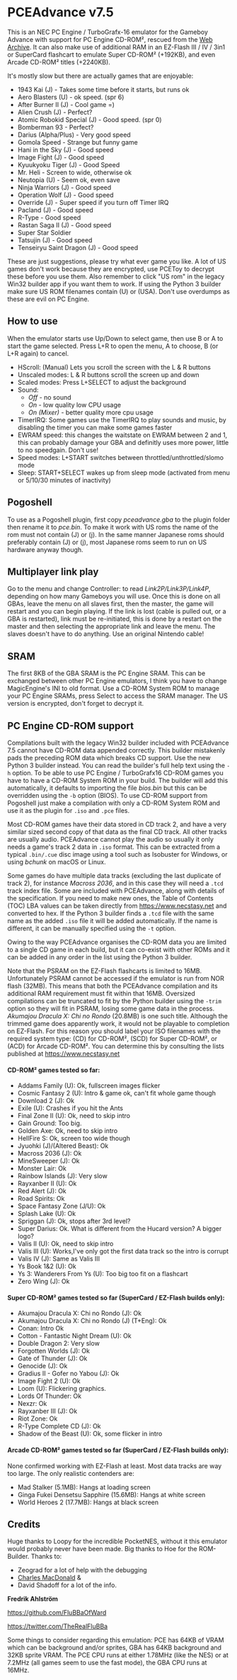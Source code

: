 # PCEAdvance v7.5

This is an NEC PC Engine / TurboGrafx-16 emulator for the Gameboy Advance with support for PC Engine CD-ROM², rescued from the [Web Archive](https://web.archive.org/web/20150430211123/http://www.ndsretro.com/gbadown.html). It can also make use of additional RAM in an EZ-Flash III / IV / 3in1 or SuperCard flashcart to emulate Super CD-ROM² (+192KB), and even Arcade CD-ROM² titles (+2240KB).

It's mostly slow but there are actually games that are enjoyable:
- 1943 Kai (J) - Takes some time before it starts, but runs ok
- Aero Blasters (U) - ok speed. (spr 6)
- After Burner II (J) - Cool game =)
- Alien Crush (J) - Perfect?
- Atomic Robokid Special (J) - Good speed. (spr 0)
- Bomberman 93 - Perfect?
- Darius (Alpha/Plus) - Very good speed
- Gomola Speed - Strange but funny game
- Hani in the Sky (J) - Good speed
- Image Fight (J) - Good speed
- Kyuukyoku Tiger (J) - Good Speed
- Mr. Heli - Screen to wide, otherwise ok
- Neutopia (U) - Seem ok, even save
- Ninja Warriors (J) - Good speed
- Operation Wolf (J) - Good speed
- Override (J) - Super speed if you turn off Timer IRQ
- Pacland (J) - Good speed
- R-Type - Good speed
- Rastan Saga II (J) - Good speed
- Super Star Soldier
- Tatsujin (J) - Good speed
- Tenseiryu Saint Dragon (J) - Good speed

These are just suggestions, please try what ever game you like. A lot of US games don't work because they are encrypted, use PCEToy to decrypt these before you use them. Also remember to click "US rom" in the legacy Win32 builder app if you want them to work. If using the Python 3 builder make sure US ROM filenames contain (U) or (USA). Don't use overdumps as these are evil on PC Engine.

## How to use
When the emulator starts use Up/Down to select game, then use B or A to start the game selected. Press L+R to open the menu, A to choose, B (or L+R again) to cancel.
- HScroll: (Manual) Lets you scroll the screen with the L & R buttons
- Unscaled modes: L & R buttons scroll the screen up and down
- Scaled modes: Press L+SELECT to adjust the background
- Sound:
  - *Off* - no sound
  - *On* - low quality low CPU usage
  - *On (Mixer)* - better quality more cpu usage
- TimerIRQ: Some games use the TimerIRQ to play sounds and music, by disabling the timer you can make some games faster
- EWRAM speed: this changes the waitstate on EWRAM between 2 and 1, this can probably damage your GBA and definitly uses more power, little to no speedgain. Don't use!
- Speed modes: L+START switches between throttled/unthrottled/slomo mode
- Sleep: START+SELECT wakes up from sleep mode (activated from menu or 5/10/30 minutes of inactivity)

## Pogoshell
To use as a Pogoshell plugin, first copy *pceadvance.gba* to the plugin folder then rename it to *pce.bin*. To make it work with US roms the name of the rom must not contain (J) or (j). In the same manner Japanese roms should preferably contain (J) or (j), most Japanese roms seem to run on US hardware anyway though.

## Multiplayer link play
Go to the menu and change Controller: to read *Link2P/Link3P/Link4P*, depending on how many Gameboys you will use. Once this is done on all GBAs, leave the menu on all slaves first, then the master, the game will restart and you can begin playing. If the link is lost (cable is pulled out, or a GBA is restarted), link must be re-initiated, this is done by a restart on the master and then selecting the appropriate link and leave the menu. The slaves doesn't have to do anything. Use an original Nintendo cable!

## SRAM
The first 8KB of the GBA SRAM is the PC Engine SRAM. This can be exchanged between other PC Engine emulators, I think you have to change MagicEngine's INI to old format. Use a CD-ROM System ROM to manage your PC Engine SRAMs, press Select to access the SRAM manager. The US version is encrypted, don't forget to decrypt it.

## PC Engine CD-ROM support
Compilations built with the legacy Win32 builder included with PCEAdvance 7.5 cannot have CD-ROM data appended correctly. This builder mistakenly pads the preceding ROM data which breaks CD support. Use the new Python 3 builder instead. You can read the builder's full help text using the ```-h``` option. To be able to use PC Engine / TurboGrafx16 CD-ROM games you have to have a CD-ROM System ROM in your build. The builder will add this automatically, it defaults to importing the file *bios.bin* but this can be overridden using the ```-b``` option (BIOS). To use CD-ROM support from Pogoshell just make a compilation with only a CD-ROM System ROM and use it as the plugin for ```.iso``` and ```.pce``` files.

Most CD-ROM games have their data stored in CD track 2, and have a very similar sized second copy of that data as the final CD track. All other tracks are usually audio. PCEAdvance cannot play the audio so usually it only needs a game's track 2 data in ```.iso``` format. This can be extracted from a typical ```.bin/.cue``` disc image using a tool such as Isobuster for Windows, or using *bchunk* on macOS or Linux.

Some games do have multiple data tracks (excluding the last duplicate of track 2), for instance *Macross 2036*, and in this case they will need a ```.tcd``` track index file. Some are included with PCEAdvance, along with details of the specification. If you need to make new ones, the Table of Contents (TOC) LBA values can be taken directly from https://www.necstasy.net and converted to hex. If the Python 3 builder finds a ```.tcd``` file with the same name as the added ```.iso``` file it will be added automatically. If the name is different, it can be manually specified using the ```-t``` option.

Owing to the way PCEAdvance organises the CD-ROM data you are limited to a single CD game in each build, but it can co-exist with other ROMs and it can be added in any order in the list using the Python 3 builder.

Note that the PSRAM on the EZ-Flash flashcarts is limited to 16MB. Unfortunately PSRAM cannot be accessed if the emulator is run from NOR flash (32MB). This means that both the PCEAdvance compilation and its additional RAM requirement must fit within that 16MB. Oversized compilations can be truncated to fit by the Python builder using the ```-trim``` option so they will fit in PSRAM, losing some game data in the process. *Akumajou Dracula X: Chi no Rondo* (20.8MB) is one such title. Although the trimmed game does apparently work, it would not be playable to completion on EZ-Flash. For this reason you should label your ISO filenames with the required system type: (CD) for CD-ROM², (SCD) for Super CD-ROM², or (ACD) for Arcade CD-ROM². You can determine this by consulting the lists published at https://www.necstasy.net

#### CD-ROM² games tested so far:
- Addams Family (U): Ok, fullscreen images flicker
- Cosmic Fantasy 2 (U): Intro & game ok, can't fit whole game though
- Download 2 (J): Ok
- Exile (U): Crashes if you hit the Ants
- Final Zone II (U): Ok, need to skip intro
- Gain Ground: Too big.
- Golden Axe: Ok, need to skip intro
- HellFire S: Ok, screen too wide though
- Jyuohki (J)/(Altered Beast): Ok
- Macross 2036 (J): Ok
- MineSweeper (J): Ok
- Monster Lair: Ok
- Rainbow Islands (J): Very slow
- Rayxanber II (U): Ok
- Red Alert (J): Ok
- Road Spirits: Ok
- Space Fantasy Zone (J/U): Ok
- Splash Lake (U): Ok
- Spriggan (J): Ok, stops after 3rd level?
- Super Darius: Ok. What is different from the Hucard version? A bigger logo?
- Valis II (U): Ok, need to skip intro
- Valis III (U): Works,I've only got the first data track so the intro is corrupt
- Valis IV (J): Same as Valis III
- Ys Book 1&2 (U): Ok
- Ys 3: Wanderers From Ys (U): Too big too fit on a flashcart
- Zero Wing (J): Ok

#### Super CD-ROM² games tested so far (SuperCard / EZ-Flash builds only):
- Akumajou Dracula X: Chi no Rondo (J): Ok
- Akumajou Dracula X: Chi no Rondo (J) (T+Eng): Ok
- Conan: Intro Ok
- Cotton - Fantastic Night Dream (U): Ok
- Double Dragon 2: Very slow
- Forgotten Worlds (J): Ok
- Gate of Thunder (J): Ok
- Genocide (J): Ok
- Gradius II - Gofer no Yabou (J): Ok
- Image Fight 2 (U): Ok
- Loom (U): Flickering graphics.
- Lords Of Thunder: Ok
- Nexzr: Ok
- Rayxanber III (J): Ok
- Riot Zone: Ok
- R-Type Complete CD (J): Ok
- Shadow of the Beast (U): Ok, some flicker in intro

#### Arcade CD-ROM² games tested so far (SuperCard / EZ-Flash builds only):
None confirmed working with EZ-Flash at least. Most data tracks are way too large. The only realistic contenders are:
- Mad Stalker (5.1MB): Hangs at loading screen
- Ginga Fukei Densetsu Sapphire (15.6MB): Hangs at white screen
- World Heroes 2 (17.7MB): Hangs at black screen

## Credits
Huge thanks to Loopy for the incredible PocketNES, without it this emulator would probably never have been made. Big thanks to Hoe for the ROM-Builder.
Thanks to:
- Zeograd for a lot of help with the debugging
- [Charles MacDonald](http://techno-junk.org) &
- David Shadoff for a lot of the info.


**Fredrik Ahlström**

https://github.com/FluBBaOfWard

https://twitter.com/TheRealFluBBa

Some things to consider regarding this emulation: PCE has 64KB of VRAM which can be background and/or sprites, GBA has 64KB background and 32KB sprite VRAM. The PCE CPU runs at either 1.78MHz (like the NES) or at 7.2MHz (all games seem to use the fast mode), the GBA CPU runs at 16MHz.
